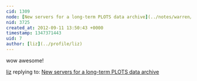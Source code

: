 ```yaml
---
cid: 1309
node: [New servers for a long-term PLOTS data archive](../notes/warren/9-10-2012/new-servers-long-term-plots-data-archive)
nid: 3725
created_at: 2012-09-11 13:50:43 +0000
timestamp: 1347371443
uid: 7
author: [liz](../profile/liz)
---
```


wow awesome!

[liz](../profile/liz) replying to: [New servers for a long-term PLOTS data archive](../notes/warren/9-10-2012/new-servers-long-term-plots-data-archive)

